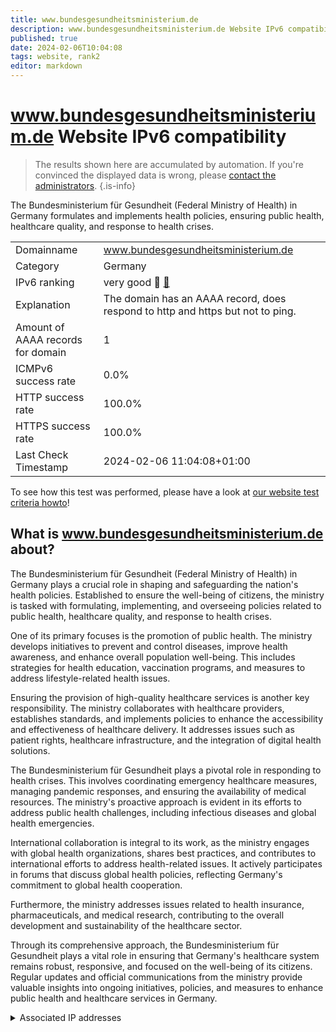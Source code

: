 ```yaml
---
title: www.bundesgesundheitsministerium.de
description: www.bundesgesundheitsministerium.de Website IPv6 compatibility
published: true
date: 2024-02-06T10:04:08
tags: website, rank2
editor: markdown
---
```


# www.bundesgesundheitsministerium.de Website IPv6 compatibility

> The results shown here are accumulated by automation. If you're convinced the displayed data is wrong, please [contact the administrators](/howto/chat). 
{.is-info}

The Bundesministerium für Gesundheit (Federal Ministry of Health) in Germany formulates and implements health policies, ensuring public health, healthcare quality, and response to health crises.


|   |   |
| - | - |
| Domainname | www.bundesgesundheitsministerium.de
| Category | Germany |
| IPv6 ranking | very good :2nd_place_medal: [🔗](/howto/ranking) |
| Explanation | The domain has an AAAA record, does respond to http and https but not to ping. |
| Amount of AAAA records for domain | 1 |
| ICMPv6 success rate | 0.0%|
| HTTP success rate | 100.0% |
| HTTPS success rate | 100.0% |
| Last Check Timestamp | 2024-02-06 11:04:08+01:00 |

To see how this test was performed, please have a look at [our website test criteria howto](/howto/testcriteria/website)!


## What is www.bundesgesundheitsministerium.de about?
The Bundesministerium für Gesundheit (Federal Ministry of Health) in Germany plays a crucial role in shaping and safeguarding the nation's health policies. Established to ensure the well-being of citizens, the ministry is tasked with formulating, implementing, and overseeing policies related to public health, healthcare quality, and response to health crises.

One of its primary focuses is the promotion of public health. The ministry develops initiatives to prevent and control diseases, improve health awareness, and enhance overall population well-being. This includes strategies for health education, vaccination programs, and measures to address lifestyle-related health issues.

Ensuring the provision of high-quality healthcare services is another key responsibility. The ministry collaborates with healthcare providers, establishes standards, and implements policies to enhance the accessibility and effectiveness of healthcare delivery. It addresses issues such as patient rights, healthcare infrastructure, and the integration of digital health solutions.

The Bundesministerium für Gesundheit plays a pivotal role in responding to health crises. This involves coordinating emergency healthcare measures, managing pandemic responses, and ensuring the availability of medical resources. The ministry's proactive approach is evident in its efforts to address public health challenges, including infectious diseases and global health emergencies.

International collaboration is integral to its work, as the ministry engages with global health organizations, shares best practices, and contributes to international efforts to address health-related issues. It actively participates in forums that discuss global health policies, reflecting Germany's commitment to global health cooperation.

Furthermore, the ministry addresses issues related to health insurance, pharmaceuticals, and medical research, contributing to the overall development and sustainability of the healthcare sector.

Through its comprehensive approach, the Bundesministerium für Gesundheit plays a vital role in ensuring that Germany's healthcare system remains robust, responsive, and focused on the well-being of its citizens. Regular updates and official communications from the ministry provide valuable insights into ongoing initiatives, policies, and measures to enhance public health and healthcare services in Germany.



<details>
<summary>Associated IP addresses</summary>

2a02:cb40:200::e6

</details>
